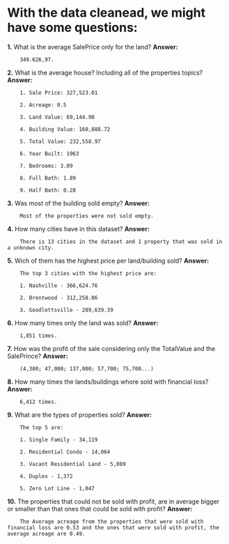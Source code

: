 # With the data cleanead, we might have some questions:

**1.** What is the average SalePrice only for the land?
    **Answer:** 
    
        349.626,97.
    
**2.** What is the average house? Including all of the properties topics?
    **Answer:**

        1. Sale Price: 327,523.01

        2. Acreage: 0.5

        3. Land Value: 69,144.98

        4. Building Value: 160,888.72

        5. Total Value: 232,558.97

        6. Year Built: 1963

        7. Bedrooms: 3.09

        8. Full Bath: 1.89

        9. Half Bath: 0.28

**3.** Was most of the building sold empty?
    **Answer:**

        Most of the properties were not sold empty.

**4.** How many cities have in this dataset?
    **Answer:**

        There is 13 cities in the dataset and 1 property that was sold in a unknown city.

**5.** Wich of them has the highest price per land/building sold?
    **Answer:**

        The top 3 cities with the highest price are:

        1. Nashville - 366,624.76

        2. Brentwood - 312,258.06

        3. Goodlettsville - 289,639.39

**6.** How many times only the land was sold?
    **Answer:** 
    
        1,851 times.

**7.** How was the profit of the sale considering only the TotalValue and the SalePrince?
    **Answer:**

        (4,300; 47,000; 137,000; 57,700; 75,700...)

**8.** How many times the lands/buildings whore sold with financial loss?
    **Answer:**

        6,412 times.

**9.** What are the types of properties sold?
    **Answer:**

        The top 5 are:

        1. Single Family - 34,119

        2. Residential Condo - 14,064

        3. Vacant Residential Land - 5,089

        4. Duplex - 1,372

        5. Zero Lot Line - 1,047

**10.** The properties that could not be sold with profit, are in average bigger or smaller than that ones that could be sold with profit?
    **Answer:**

        The Average acreage from the properties that were sold with financial loss are 0.53 and the ones that were sold with profit, the average acreage are 0.49.
